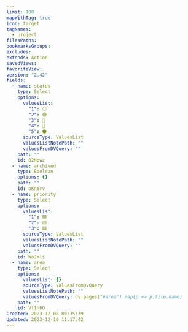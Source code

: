 ```yaml
---
limit: 100
mapWithTag: true
icon: target
tagNames:
  - project
filesPaths: 
bookmarksGroups: 
excludes: 
extends: Action
savedViews: 
favoriteView: 
version: "2.42"
fields:
  - name: status
    type: Select
    options:
      valuesList:
        "1": ⚪
        "2": 🟢
        "3": 🔴
        "4": 🔵
        "5": ⚫
      sourceType: ValuesList
      valuesListNotePath: ""
      valuesFromDVQuery: ""
    path: ""
    id: 82Npwz
  - name: archived
    type: Boolean
    options: {}
    path: ""
    id: oKnYrv
  - name: priority
    type: Select
    options:
      valuesList:
        "1": 🟦
        "2": 🟨
        "3": 🟥
      sourceType: ValuesList
      valuesListNotePath: ""
      valuesFromDVQuery: ""
    path: ""
    id: WoJmls
  - name: area
    type: Select
    options:
      valuesList: {}
      sourceType: ValuesFromDVQuery
      valuesListNotePath: ""
      valuesFromDVQuery: dv.pages("#area").map(p => p.file.name)
    path: ""
    id: Vf1n6O
Created: 2023-12-08 00:35:39
Updated: 2023-12-10 11:17:42
---
```


